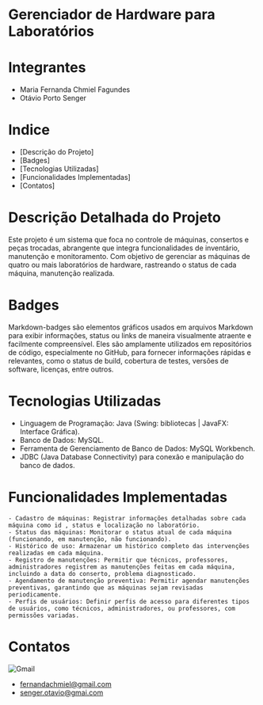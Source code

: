 # Gerenciador de Hardware para Laboratórios

# Integrantes
- Maria Fernanda Chmiel Fagundes
- Otávio Porto Senger

# Indice
- [Descrição do Projeto]
- [Badges]
- [Tecnologias Utilizadas]
- [Funcionalidades Implementadas]
- [Contatos]
  
# Descrição Detalhada do Projeto
Este projeto é um sistema que foca no controle de máquinas, consertos e peças trocadas,
abrangente que integra funcionalidades de inventário, manutenção e monitoramento. 
Com objetivo de gerenciar as máquinas de quatro ou mais laboratórios de hardware,
rastreando o status de cada máquina, manutenção realizada.

# Badges
Markdown-badges são elementos gráficos usados em arquivos Markdown para exibir informações,
status ou links de maneira visualmente atraente e facilmente compreensível.
Eles são amplamente utilizados em repositórios de código, especialmente no GitHub,
para fornecer informações rápidas e relevantes, como o status de build,
cobertura de testes, versões de software, licenças, entre outros.

# Tecnologias Utilizadas
- Linguagem de Programação: Java (Swing: bibliotecas | JavaFX: Interface Gráfica).
- Banco de Dados: MySQL.
- Ferramenta de Gerenciamento de Banco de Dados: MySQL Workbench.
- JDBC (Java Database Connectivity) para conexão e manipulação do banco de dados.

# Funcionalidades Implementadas


    - Cadastro de máquinas: Registrar informações detalhadas sobre cada máquina como id , status e localização no laboratório.
    - Status das máquinas: Monitorar o status atual de cada máquina (funcionando, em manutenção, não funcionando).
    - Histórico de uso: Armazenar um histórico completo das intervenções realizadas em cada máquina.
    - Registro de manutenções: Permitir que técnicos, professores, administradores registrem as manutenções feitas em cada máquina, incluindo a data do conserto, problema diagnosticado.
    - Agendamento de manutenção preventiva: Permitir agendar manutenções preventivas, garantindo que as máquinas sejam revisadas periodicamente.
    - Perfis de usuários: Definir perfis de acesso para diferentes tipos de usuários, como técnicos, administradores, ou professores, com permissões variadas.

# Contatos

![Gmail](https://img.shields.io/badge/Gmail-D14836?style=for-the-badge&logo=gmail&logoColor=white)
- fernandachmiel@gmail.com
- senger.otavio@gmai.com


